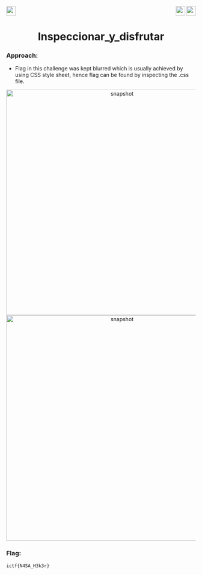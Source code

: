 <div>
   <a href="https://indy.ctf.eng.run/challenge/23"><img src="https://img.shields.io/badge/Inspeccionar_y_disfrutar: %20-Click%20to%20Solve-green[700]" height="25"></a>
  <img src="https://img.shields.io/badge/Points%3A-75-red" align="right" height="25">
        <img src="https://img.shields.io/badge/Category%3A%20-Web-orange" align="right" height="25">

</div>
<div align="center">
<h1>Inspeccionar_y_disfrutar</h1>
</div>

### Approach:

- Flag in this challenge was kept blurred which is usually achieved by using CSS style sheet, hence flag can be found by inspecting the .css file.

<div align="center">

<img width="600" alt="snapshot" src="https://user-images.githubusercontent.com/91147942/175945474-53c54cb2-8a40-4a57-9b17-3b9520ae78a1.png">

<img width="600" alt="snapshot" src="https://user-images.githubusercontent.com/91147942/175945308-9be095ef-a769-4d1f-bd32-28687b121111.png">
</div>

### Flag: 

```ictf{N4SA_H3k3r}```